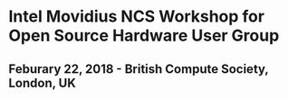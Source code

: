 # Intel Movidius NCS Workshop for Open Source Hardware User Group

## Feburary 22, 2018 - British Compute Society, London, UK
